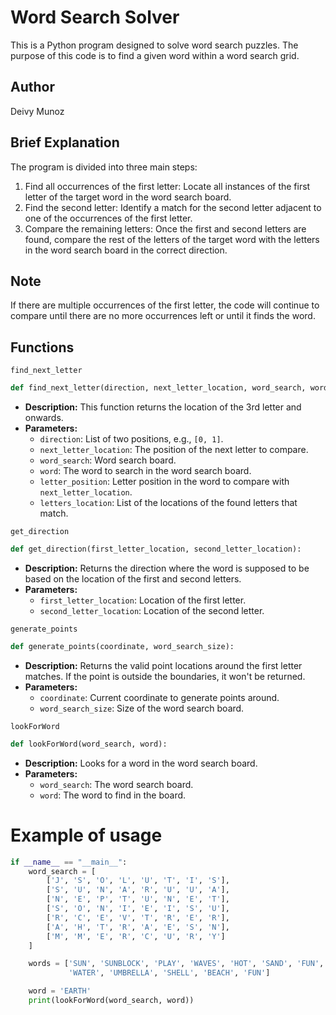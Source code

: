 # Word Search Solver

This is a Python program designed to solve word search puzzles. The purpose of this code is to find a given word within a word search grid.

## Author
Deivy Munoz

## Brief Explanation
The program is divided into three main steps:

1. Find all occurrences of the first letter: Locate all instances of the first letter of the target word in the word search board.
2. Find the second letter: Identify a match for the second letter adjacent to one of the occurrences of the first letter.
3. Compare the remaining letters: Once the first and second letters are found, compare the rest of the letters of the target word with the letters in the word search board in the correct direction.

## Note
If there are multiple occurrences of the first letter, the code will continue to compare until there are no more occurrences left or until it finds the word.

## Functions

`find_next_letter`
```python
def find_next_letter(direction, next_letter_location, word_search, word, letter_position, letters_location):
```

* **Description:** This function returns the location of the 3rd letter and onwards.
*  **Parameters:**
     - `direction`: List of two positions, e.g., `[0, 1]`.
     - `next_letter_location`: The position of the next letter to compare.
     - `word_search`: Word search board.
     - `word`: The word to search in the word search board.
     - `letter_position`: Letter position in the word to compare with `next_letter_location`.
     - `letters_location`: List of the locations of the found letters that match.

`get_direction`
```python
def get_direction(first_letter_location, second_letter_location):
```
* **Description:** Returns the direction where the word is supposed to be based on the location of the first and second letters.
*  **Parameters:**
     - `first_letter_location`: Location of the first letter.
     - `second_letter_location`: Location of the second letter.

`generate_points`
```python
def generate_points(coordinate, word_search_size):
```
* **Description:** Returns the valid point locations around the first letter matches. If the point is outside the boundaries, it won't be returned.
*  **Parameters:**
     - `coordinate`: Current coordinate to generate points around.
     - `word_search_size`: Size of the word search board.
 
`lookForWord`
```python
def lookForWord(word_search, word):
```
* **Description:** Looks for a word in the word search board.
*  **Parameters:**
     - `word_search`: The word search board.
     - `word`: The word to find in the board.
 
# Example of usage

```python
if __name__ == "__main__":
    word_search = [
        ['J', 'S', 'O', 'L', 'U', 'T', 'I', 'S'],
        ['S', 'U', 'N', 'A', 'R', 'U', 'U', 'A'],
        ['N', 'E', 'P', 'T', 'U', 'N', 'E', 'T'],
        ['S', 'O', 'N', 'I', 'E', 'I', 'S', 'U'],
        ['R', 'C', 'E', 'V', 'T', 'R', 'E', 'R'],
        ['A', 'H', 'T', 'R', 'A', 'E', 'S', 'N'],
        ['M', 'M', 'E', 'R', 'C', 'U', 'R', 'Y']
    ]

    words = ['SUN', 'SUNBLOCK', 'PLAY', 'WAVES', 'HOT', 'SAND', 'FUN', 'PINEAPPLE', 
             'WATER', 'UMBRELLA', 'SHELL', 'BEACH', 'FUN']

    word = 'EARTH'
    print(lookForWord(word_search, word))
```
